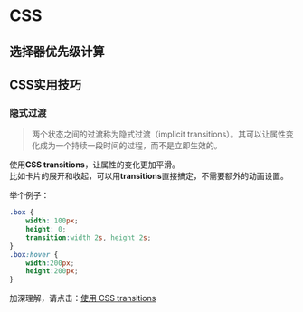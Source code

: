 # CSS

## 选择器优先级计算

## CSS实用技巧

### 隐式过渡

> 两个状态之间的过渡称为隐式过渡（implicit transitions）。其可以让属性变化成为一个持续一段时间的过程，而不是立即生效的。

使用**CSS transitions**，让属性的变化更加平滑。  
比如卡片的展开和收起，可以用**transitions**直接搞定，不需要额外的动画设置。  

举个例子：  
```css
.box {
    width: 100px;
    height: 0;
    transition:width 2s, height 2s;
}
.box:hover {
    width:200px;
    height:200px;
}
```
加深理解，请点击：[使用 CSS transitions](https://developer.mozilla.org/zh-CN/docs/Web/CSS/CSS_Transitions/Using_CSS_transitions)
